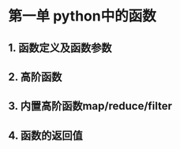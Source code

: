 # 第一单  python中的函数

## 

## 1. 函数定义及函数参数

## 2. 高阶函数

## 3. 内置高阶函数map/reduce/filter

## 4. 函数的返回值



